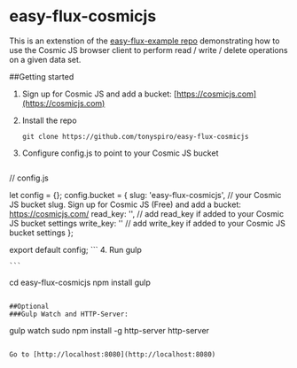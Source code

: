 # easy-flux-cosmicjs
This is an extenstion of the [easy-flux-example repo](https://github.com/tonyspiro/easy-flux-example) demonstrating how to use the Cosmic JS browser client to perform read / write / delete operations on a given data set.

##Getting started
1. Sign up for Cosmic JS and add a bucket: [https://cosmicjs.com](https://cosmicjs.com)
2. Install the repo 

    ```git clone https://github.com/tonyspiro/easy-flux-cosmicjs ```

3. Configure config.js to point to your Cosmic JS bucket
    ```
// config.js

let config = {};
config.bucket = {
        slug: 'easy-flux-cosmicjs', // your Cosmic JS bucket slug.  Sign up for Cosmic JS (Free) and add a bucket: https://cosmicjs.com/
        read_key: '', // add read_key if added to your Cosmic JS bucket settings
        write_key: '' // add write_key if added to your Cosmic JS bucket settings
};

export default config;
    ```
4. Run gulp

    ```
cd easy-flux-cosmicjs
npm install
gulp
```

##Optional
###Gulp Watch and HTTP-Server:
```
gulp watch
sudo npm install -g http-server
http-server
```

Go to [http://localhost:8080](http://localhost:8080)
